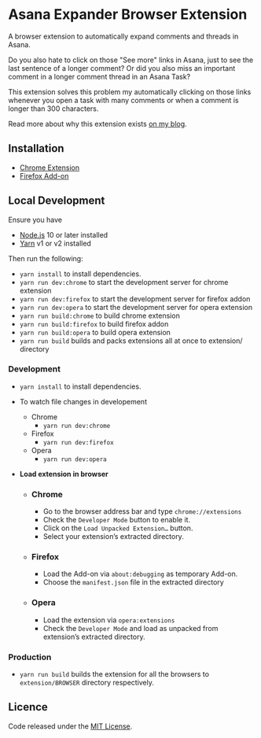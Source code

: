 # Asana Expander Browser Extension

A browser extension to automatically expand comments and threads in Asana.

Do you also hate to click on those "See more" links in Asana, just to see the last sentence of a longer comment? Or did you also miss an important comment in a longer comment thread in an Asana Task?

This extension solves this problem my automatically clicking on those links whenever you open a task with many comments or when a comment is longer than 300 characters.

Read more about why this extension exists [on my blog](https://stefanzweifel.io/posts/asana-expander-a-browser-extension-to-fix-asanas-ux-problems/).

## Installation

- [Chrome Extension](https://chrome.google.com/webstore/detail/asana-expander/goplcobjbaafmhoadgihbepeejbajbki)
- [Firefox Add-on](https://addons.mozilla.org/en-US/firefox/addon/asana-expander/)

## Local Development

Ensure you have
- [Node.js](https://nodejs.org) 10 or later installed
- [Yarn](https://yarnpkg.com) v1 or v2 installed

Then run the following:
- `yarn install` to install dependencies.
- `yarn run dev:chrome` to start the development server for chrome extension
- `yarn run dev:firefox` to start the development server for firefox addon
- `yarn run dev:opera` to start the development server for opera extension
- `yarn run build:chrome` to build chrome extension
- `yarn run build:firefox` to build firefox addon
- `yarn run build:opera` to build opera extension
- `yarn run build` builds and packs extensions all at once to extension/ directory

### Development

- `yarn install` to install dependencies.
- To watch file changes in developement

  - Chrome
    - `yarn run dev:chrome`
  - Firefox
    - `yarn run dev:firefox`
  - Opera
    - `yarn run dev:opera`

- **Load extension in browser**

  - ### Chrome

    - Go to the browser address bar and type `chrome://extensions`
    - Check the `Developer Mode` button to enable it.
    - Click on the `Load Unpacked Extension…` button.
    - Select your extension’s extracted directory.

  - ### Firefox

    - Load the Add-on via `about:debugging` as temporary Add-on.
    - Choose the `manifest.json` file in the extracted directory

  - ### Opera

    - Load the extension via `opera:extensions`
    - Check the `Developer Mode` and load as unpacked from extension’s extracted directory.

### Production

- `yarn run build` builds the extension for all the browsers to `extension/BROWSER` directory respectively.

## Licence

Code released under the [MIT License](LICENSE).

